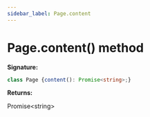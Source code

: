 ```yaml
---
sidebar_label: Page.content
---
```

# Page.content() method

**Signature:**

```typescript
class Page {content(): Promise<string>;}
```
**Returns:**

Promise&lt;string&gt;


